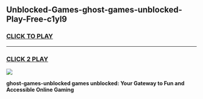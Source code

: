 
## Unblocked-Games-ghost-games-unblocked-Play-Free-c1yl9
<h3>
<a href="https://premium76.site?title=ghost-games-unblocked&ref=09A">CLICK TO PLAY</a></h3>
<hr>

<h3>
<a href="https://premium76.site?title=ghost-games-unblocked&ref=09A">CLICK 2 PLAY</a>
  
</h3>

<a href="https://premium76.site?title=ghost-games-unblocked&ref=09A"><img src="https://clearcache.store/games.png"></a>


**ghost-games-unblocked games unblocked: Your Gateway to Fun and Accessible Online Gaming**

